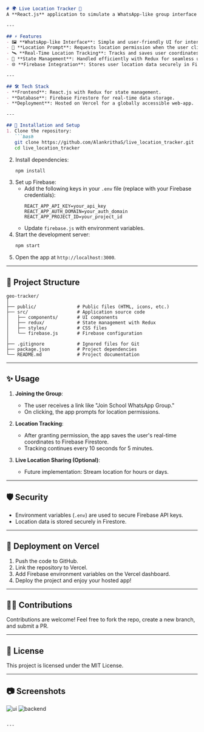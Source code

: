 ```markdown
# 🌍 Live Location Tracker 🚀  
A **React.js** application to simulate a WhatsApp-like group interface where users can join via a link, enable location sharing, and save their latitude and longitude to Firebase in real time. It also includes a feature for live location tracking for a specific time span.  

---

## ⚡ Features  
- 🖼️ **WhatsApp-like Interface**: Simple and user-friendly UI for interaction.  
- 📍 **Location Prompt**: Requests location permission when the user clicks the group link.  
- 🛰️ **Real-Time Location Tracking**: Tracks and saves user coordinates to Firebase every 10 seconds for 5 minutes.  
- 🔄 **State Management**: Handled efficiently with Redux for seamless updates.  
- 🌐 **Firebase Integration**: Stores user location data securely in Firestore.  

---

## 🛠️ Tech Stack  
- **Frontend**: React.js with Redux for state management.  
- **Database**: Firebase Firestore for real-time data storage.  
- **Deployment**: Hosted on Vercel for a globally accessible web-app.  

---

## 🚀 Installation and Setup  
1. Clone the repository:  
   ```bash
   git clone https://github.com/AlankrithaS/live_location_tracker.git
   cd live_location_tracker
   ```
2. Install dependencies:  
   ```bash
   npm install
   ```
3. Set up Firebase:  
   - Add the following keys in your `.env` file (replace with your Firebase credentials):  
     ```env
     REACT_APP_API_KEY=your_api_key
     REACT_APP_AUTH_DOMAIN=your_auth_domain
     REACT_APP_PROJECT_ID=your_project_id
     ```  
   - Update `firebase.js` with environment variables.  
4. Start the development server:  
   ```bash
   npm start
   ```
5. Open the app at `http://localhost:3000`.  

---

## 📂 Project Structure  
```
geo-tracker/
│
├── public/               # Public files (HTML, icons, etc.)
├── src/                  # Application source code
│   ├── components/       # UI components
│   ├── redux/            # State management with Redux
│   ├── styles/           # CSS files
│   └── firebase.js       # Firebase configuration
│
├── .gitignore            # Ignored files for Git
├── package.json          # Project dependencies
└── README.md             # Project documentation
```

---

## ✨ Usage  
1. **Joining the Group**:  
   - The user receives a link like "Join School WhatsApp Group."  
   - On clicking, the app prompts for location permissions.  

2. **Location Tracking**:  
   - After granting permission, the app saves the user's real-time coordinates to Firebase Firestore.  
   - Tracking continues every 10 seconds for 5 minutes.  

3. **Live Location Sharing (Optional)**:  
   - Future implementation: Stream location for hours or days.  

---

## 🛡️ Security  
- Environment variables (`.env`) are used to secure Firebase API keys.  
- Location data is stored securely in Firestore.  

---

## 🌟 Deployment on Vercel  
1. Push the code to GitHub.  
2. Link the repository to Vercel.  
3. Add Firebase environment variables on the Vercel dashboard.  
4. Deploy the project and enjoy your hosted app!  

---

## 🧑‍💻 Contributions  
Contributions are welcome! Feel free to fork the repo, create a new branch, and submit a PR.  

---

## 📝 License  
This project is licensed under the MIT License.  

---

## 📷 Screenshots  
![ui](https://github.com/user-attachments/assets/52abe5d2-98fa-4e96-9c4f-19179da1a487)
![backend](https://github.com/user-attachments/assets/36ac4032-054b-4501-b35d-5cff8a275baa)

```

---
